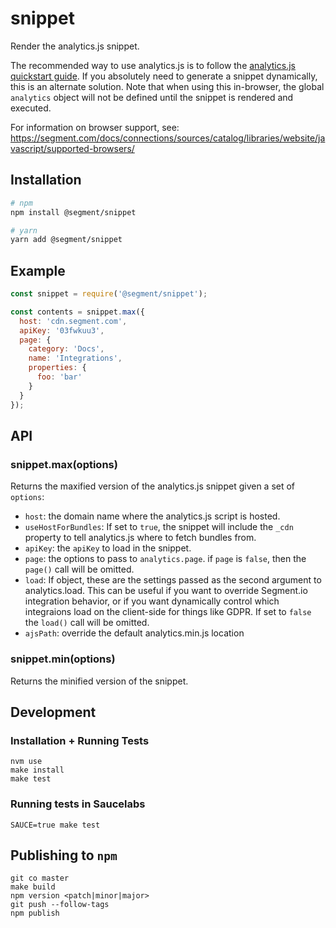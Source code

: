 # snippet

Render the analytics.js snippet.

The recommended way to use analytics.js is to follow the [analytics.js quickstart guide](https://segment.com/docs/connections/sources/catalog/libraries/website/javascript/quickstart/). If you absolutely need to generate a snippet dynamically, this is an alternate solution. Note that when using this in-browser, the global `analytics` object will not be defined until the snippet is rendered and executed.

For information on browser support, see: https://segment.com/docs/connections/sources/catalog/libraries/website/javascript/supported-browsers/

## Installation
```sh
# npm
npm install @segment/snippet

# yarn
yarn add @segment/snippet
```
## Example

```js
const snippet = require('@segment/snippet');

const contents = snippet.max({
  host: 'cdn.segment.com',
  apiKey: '03fwkuu3',
  page: {
    category: 'Docs',
    name: 'Integrations',
    properties: {
      foo: 'bar'
    }
  }
});
```

## API

### snippet.max(options)

Returns the maxified version of the analytics.js snippet given a set of `options`:

* `host`: the domain name where the analytics.js script is hosted.
* `useHostForBundles`: If set to `true`, the snippet will include the `_cdn` property to tell analytics.js where to fetch bundles from.
* `apiKey`: the `apiKey` to load in the snippet.
* `page`: the options to pass to `analytics.page`. if `page` is `false`, then the `page()` call will be omitted.
* `load`: If object, these are the settings passed as the second argument to analytics.load. This can be useful if you want to override Segment.io integration behavior, or if you want dynamically control which integraions load on the client-side for things like GDPR. If set to `false` the `load()` call will be omitted.
* `ajsPath`: override the default analytics.min.js location


### snippet.min(options)

Returns the minified version of the snippet.


## Development

### Installation + Running Tests
```
nvm use
make install
make test
```

### Running tests in Saucelabs
```
SAUCE=true make test
```

## Publishing to `npm`
```
git co master
make build
npm version <patch|minor|major>
git push --follow-tags
npm publish
```
